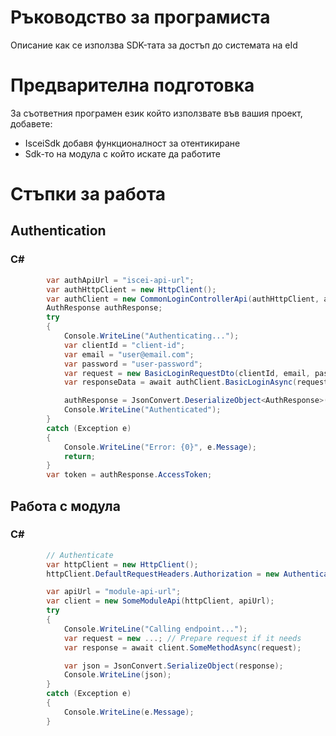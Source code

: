 # Ръководство за програмиста
Описание как се използва SDK-тата за достъп до системата на eId

# Предварителна подготовка
За съответния програмен език който използвате във вашия проект, добавете:
- IsceiSdk добавя функционалност за отентикиране
- Sdk-то на модула с който искате да работите

# Стъпки за работа
## Authentication
### C#
```csharp
        var authApiUrl = "iscei-api-url";
        var authHttpClient = new HttpClient();
        var authClient = new CommonLoginControllerApi(authHttpClient, authApiUrl);
        AuthResponse authResponse;
        try
        {
            Console.WriteLine("Authenticating...");
            var clientId = "client-id";
            var email = "user@email.com";
            var password = "user-password";
            var request = new BasicLoginRequestDto(clientId, email, password);
            var responseData = await authClient.BasicLoginAsync(request);

            authResponse = JsonConvert.DeserializeObject<AuthResponse>(responseData.ToString()) ?? new AuthResponse();
            Console.WriteLine("Authenticated");
        }
        catch (Exception e)
        {
            Console.WriteLine("Error: {0}", e.Message);
            return;
        }
        var token = authResponse.AccessToken;
```
## Работа с модула
### C#
```csharp
        // Authenticate
        var httpClient = new HttpClient();
        httpClient.DefaultRequestHeaders.Authorization = new AuthenticationHeaderValue("Bearer", token);

        var apiUrl = "module-api-url";
        var client = new SomeModuleApi(httpClient, apiUrl);
        try
        {
            Console.WriteLine("Calling endpoint...");
            var request = new ...; // Prepare request if it needs
            var response = await client.SomeMethodAsync(request);

            var json = JsonConvert.SerializeObject(response);
            Console.WriteLine(json);
        }
        catch (Exception e)
        {
            Console.WriteLine(e.Message);
        }

```